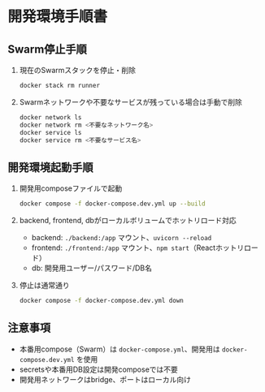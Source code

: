# 開発環境手順書

## Swarm停止手順
1. 現在のSwarmスタックを停止・削除
   ```bash
   docker stack rm runner
   ```
2. Swarmネットワークや不要なサービスが残っている場合は手動で削除
   ```bash
   docker network ls
   docker network rm <不要なネットワーク名>
   docker service ls
   docker service rm <不要なサービス名>
   ```

## 開発環境起動手順
1. 開発用composeファイルで起動
   ```bash
   docker compose -f docker-compose.dev.yml up --build
   ```
2. backend, frontend, dbがローカルボリュームでホットリロード対応
   - backend: `./backend:/app` マウント、`uvicorn --reload`
   - frontend: `./frontend:/app` マウント、`npm start`（Reactホットリロード）
   - db: 開発用ユーザー/パスワード/DB名

3. 停止は通常通り
   ```bash
   docker compose -f docker-compose.dev.yml down
   ```

## 注意事項
- 本番用compose（Swarm）は `docker-compose.yml`、開発用は `docker-compose.dev.yml` を使用
- secretsや本番用DB設定は開発composeでは不要
- 開発用ネットワークはbridge、ポートはローカル向け
